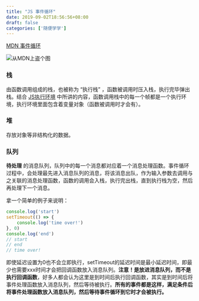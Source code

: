```yaml
---
title: "JS 事件循环"
date: 2019-09-02T18:56:56+08:00
draft: false
categories: ['随便学学']
---
```


[MDN 事件循环](https://developer.mozilla.org/zh-CN/docs/Web/JavaScript/EventLoop)



![从MDN上盗个图](/img/posts/eventloop.svg)

### 栈  

由函数调用组成的栈，也被称为 “执行栈” ，函数被调用时压入栈，执行完毕弹出栈。结合 [JS执行环境](http://localhost:1313/2019/jsec/) 中所讲的内容，函数调用栈中的每一个帧都是一个执行环境，执行环境里面包含着变量对象（函数被调用时才会有）。  

### 堆  

存放对象等非结构化的数据。  

### 队列  

**待处理** 的消息队列，队列中的每一个消息都对应着一个消息处理函数。事件循环过程中，会处理最先进入消息队列的消息，将该消息出队，作为输入参数去调用与之关联的消息处理函数，函数的调用会入栈，执行完出栈，直到执行栈为空，然后再处理下一个消息。

拿一个简单的例子来说明：  
```javascript
console.log('start')
setTimeout(() => {
    console.log('time over!')
}, 0)
console.log('end')
// start
// end
// time over!
```
即使延迟设置为0也不会立即执行，setTimeout的延迟时间是最小延迟时间，即最少也需要xxx时间才会把回调函数放入消息队列。**注意！是放进消息队列，而不是执行回调函数**，好多人都会认为这里是到时间后执行回调函数，其实是到时间后将事件处理函数放入消息队列，然后等待被执行。**所有的事件都是这样，满足条件后将事件处理函数放入消息队列，然后等待事件循环到它时才会被执行。**
